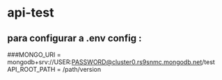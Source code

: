 # api-test
## para configurar a .env config :
###MONGO_URI = mongodb+srv://USER:PASSWORD@cluster0.rs9snmc.mongodb.net/test
API_ROOT_PATH = /path/version
